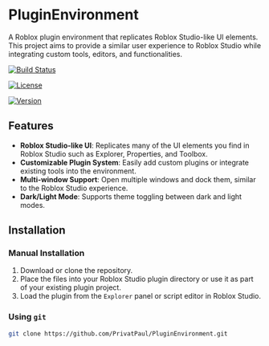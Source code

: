 # PluginEnvironment

A Roblox plugin environment that replicates Roblox Studio-like UI elements. This project aims to provide a similar user experience to Roblox Studio while integrating custom tools, editors, and functionalities.

[![Build Status](https://img.shields.io/github/workflow/status/PrivatPaul/PluginEnvironment/CI)](https://github.com/PrivatPaul/PluginEnvironment/actions)

[![License](https://img.shields.io/badge/license-Apache%202.0-blue)](https://opensource.org/licenses/Apache-2.0)

[![Version](https://img.shields.io/github/tag/PrivatPaul/PluginEnvironment)](https://github.com/PrivatPaul/PluginEnvironment/releases)

## Features

- **Roblox Studio-like UI**: Replicates many of the UI elements you find in Roblox Studio such as Explorer, Properties, and Toolbox.
- **Customizable Plugin System**: Easily add custom plugins or integrate existing tools into the environment.
- **Multi-window Support**: Open multiple windows and dock them, similar to the Roblox Studio experience.
- **Dark/Light Mode**: Supports theme toggling between dark and light modes.

## Installation

### Manual Installation

1. Download or clone the repository.
2. Place the files into your Roblox Studio plugin directory or use it as part of your existing plugin project.
3. Load the plugin from the `Explorer` panel or script editor in Roblox Studio.

### Using `git`

```bash
git clone https://github.com/PrivatPaul/PluginEnvironment.git
